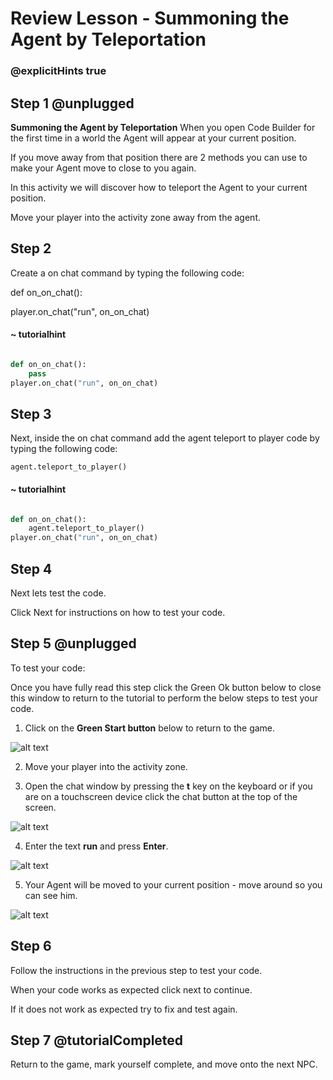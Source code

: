 # Review Lesson - Summoning the Agent by Teleportation
  
### @explicitHints true
 
## Step 1 @unplugged

**Summoning the Agent by Teleportation**
When you open Code Builder for the first time in a world the Agent will appear at your current position.

If you move away from that position there are 2 methods you can use to make your Agent move to close to you again.

In this activity we will discover how to teleport the Agent to your current position.

Move your player into the activity zone away from the agent.

 
## Step 2
Create a on chat command by typing the following code:

def on_on_chat():
    
player.on_chat("run", on_on_chat)

#### ~ tutorialhint

```python

def on_on_chat():
    pass
player.on_chat("run", on_on_chat)

```

## Step 3
Next, inside the on chat command add the agent teleport to player code by typing the following code: 

    agent.teleport_to_player()

#### ~ tutorialhint

```python

def on_on_chat():
    agent.teleport_to_player()
player.on_chat("run", on_on_chat)

```
 

## Step 4

Next lets test the code.

  
Click Next for instructions on how to test your code.

  

## Step 5 @unplugged

To test your code:

  
Once you have fully read this step click the Green Ok button below to close this window to return to the tutorial to perform the below steps to test your code.

  
1. Click on the **Green Start button** below to return to the game.

![alt text](https://introductionv3.codingcredentials.com/Lesson3/3.1.1/images/4.jpg?raw=true "Start")

  
2. Move your player into the activity zone.

  3. Open the chat window by pressing the **t** key on the keyboard or if you are on a touchscreen device click the chat button at the top of the screen.

![alt text](https://introductionv3.codingcredentials.com/Lesson3/3.1.1/images/1.jpg?raw=true "Run")

  
  

4. Enter the text **run** and press **Enter**.

![alt text](https://introductionv3.codingcredentials.com/Lesson3/3.1.1/images/2.jpg?raw=true "Run")

  

5. Your Agent will be moved to your current position - move around so you can see him.

![alt text](https://introductionv3.codingcredentials.com/Lesson3/3.1.1/images/3.jpg?raw=true "Run")

  

## Step 6

Follow the instructions in the previous step to test your code.

When your code works as expected click next to continue.

If it does not work as expected try to fix and test again.

  

## Step 7 @tutorialCompleted

Return to the game, mark yourself complete, and move onto the next NPC.